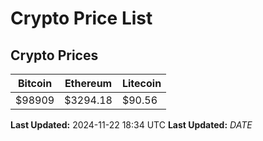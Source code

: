 # Crypto Price List

## Crypto Prices
| Bitcoin | Ethereum | Litecoin |
| ------- | -------- | -------- |
| $98909 | $3294.18 | $90.56 |
**Last Updated:** 2024-11-22 18:34 UTC
**Last Updated:** $DATE$
